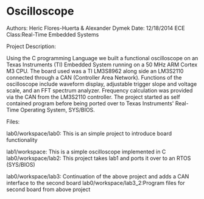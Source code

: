 # Oscilloscope
Authors: 	Heric Flores-Huerta & Alexander Dymek
Date:	    12/18/2014
ECE Class:Real-Time Embedded Systems

Project Description:

  Using the C programming Language we built a functional oscilloscope on an Texas Instruments (TI) Embedded System              running on a 50 MHz ARM Cortex M3 CPU. The board used was a TI LM3S8962 along side an LM3S2110 connected through                a CAN (Controller Area Network).
Functions of the oscilloscope include waveform display, adjustable trigger slope and voltage scale, and an FFT spectrum analyzer. Frequency calculation was provided via the CAN from the LM3S2110 controller.
The project started as self contained program before being ported over to Texas Instruments' Real-Time Operating System, SYS/BIOS.

Files:

lab0/workspace/lab0:  This is an simple project to introduce board functionality

lab1/workspace:       This is a simple oscilloscope implemented in C
lab0/workspace/lab2:  This project takes lab1 and ports it over to an RTOS (SYS/BIOS)

lab0/workspace/lab3:  Continuation of the above project and adds a CAN interface to the second board
lab0/workspace/lab3_2:Program files for second board from above project

